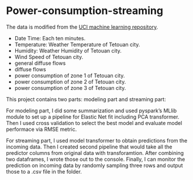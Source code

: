# Power-consumption-streaming

The data is modified from the [UCI machine learning repository](https://archive.ics.uci.edu/ml/datasets/Power+consumption+of+Tetouan+city). 
+ Date Time: Each ten minutes.
+ Temperature: Weather Temperature of Tetouan city.
+ Humidity: Weather Humidity of Tetouan city.
+ Wind Speed of Tetouan city.
+ general diffuse flows
+ diffuse flows
+ power consumption of zone 1 of Tetouan city.
+ power consumption of zone 2 of Tetouan city.
+ power consumption of zone 3 of Tetouan city.

This project contains two parts: modeling part and streaming part:

For modeling part, I did some summarization and used pyspark’s MLlib module to set up a pipeline for Elastic Net fit including PCA transformer. Then I used cross validation to select the best model and evaluate model performace via RMSE metric.

For streaming part, I used model transformer to obtain predictions from the incoming data. Then I created second pipeline that would take all the predictor columns from original data with transforamtion. After combining two dataframes, I wrote those out to the console. Finally, I can monitor the prediction on incoming data by randomly sampling three rows and output those to a .csv file in the folder.
